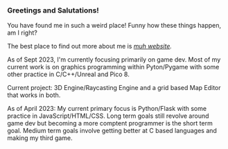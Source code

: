### Greetings and Salutations!

You have found me in such a weird place! Funny how these things happen, am I right? 

The best place to find out more about me is *[muh website](https://sicksubroutine.com).*

As of Sept 2023, I'm currently focusing primarily on game dev. Most of my current work is on graphics programming within Pyton/Pygame with some other practice in C/C++/Unreal and Pico 8.

Current project: 3D Engine/Raycasting Engine and a grid based Map Editor that works in both.

As of April 2023: My current primary focus is Python/Flask with some practice in JavaScript/HTML/CSS. Long term goals still revolve around game dev but becoming a more comptent programmer is the short term goal. Medium term goals involve getting better at C based languages and making my third game. 
